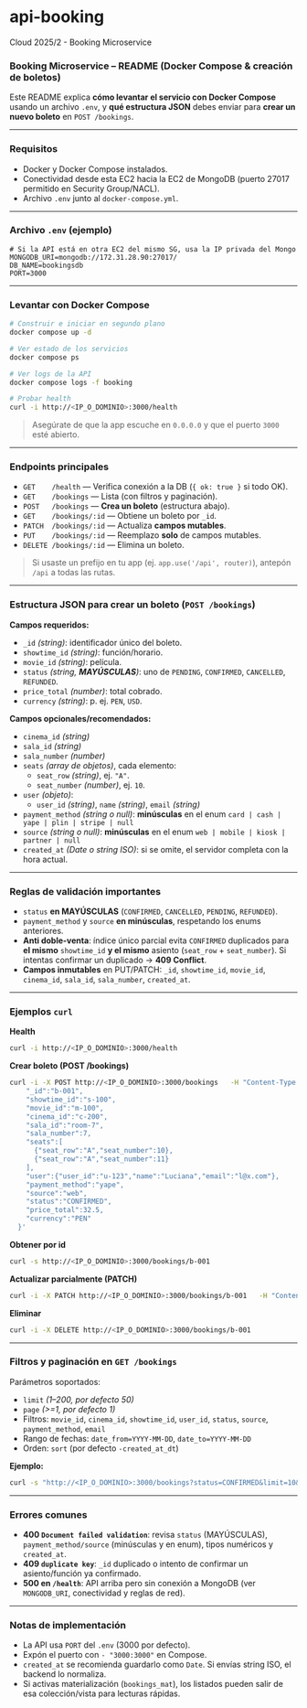 # api-booking
Cloud 2025/2 - Booking Microservice

### Booking Microservice – README (Docker Compose & creación de boletos)

Este README explica **cómo levantar el servicio con Docker Compose** usando un archivo `.env`, y **qué estructura JSON** debes enviar para **crear un nuevo boleto** en `POST /bookings`.

---

### Requisitos
- Docker y Docker Compose instalados.
- Conectividad desde esta EC2 hacia la EC2 de MongoDB (puerto 27017 permitido en Security Group/NACL).
- Archivo `.env` junto al `docker-compose.yml`.

---

### Archivo `.env` (ejemplo)
```dotenv
# Si la API está en otra EC2 del mismo SG, usa la IP privada del Mongo
MONGODB_URI=mongodb://172.31.28.90:27017/
DB_NAME=bookingsdb
PORT=3000
```

---

### Levantar con Docker Compose
```bash
# Construir e iniciar en segundo plano
docker compose up -d

# Ver estado de los servicios
docker compose ps

# Ver logs de la API
docker compose logs -f booking

# Probar health
curl -i http://<IP_O_DOMINIO>:3000/health
```
> Asegúrate de que la app escuche en `0.0.0.0` y que el puerto `3000` esté abierto.

---

### Endpoints principales
- `GET    /health` — Verifica conexión a la DB (`{ ok: true }` si todo OK).
- `GET    /bookings` — Lista (con filtros y paginación).
- `POST   /bookings` — **Crea un boleto** (estructura abajo).
- `GET    /bookings/:id` — Obtiene un boleto por `_id`.
- `PATCH  /bookings/:id` — Actualiza **campos mutables**.
- `PUT    /bookings/:id` — Reemplazo **solo** de campos mutables.
- `DELETE /bookings/:id` — Elimina un boleto.

> Si usaste un prefijo en tu app (ej. `app.use('/api', router)`), antepón `/api` a todas las rutas.

---

### Estructura JSON para **crear un boleto** (`POST /bookings`)
**Campos requeridos:**
- `_id` *(string)*: identificador único del boleto.
- `showtime_id` *(string)*: función/horario.
- `movie_id` *(string)*: película.
- `status` *(string, **MAYÚSCULAS**)*: uno de `PENDING`, `CONFIRMED`, `CANCELLED`, `REFUNDED`.
- `price_total` *(number)*: total cobrado.
- `currency` *(string)*: p. ej. `PEN`, `USD`.

**Campos opcionales/recomendados:**
- `cinema_id` *(string)*
- `sala_id` *(string)*
- `sala_number` *(number)*
- `seats` *(array de objetos)*, cada elemento:
  - `seat_row` *(string)*, ej. `"A"`.
  - `seat_number` *(number)*, ej. `10`.
- `user` *(objeto)*:
  - `user_id` *(string)*, `name` *(string)*, `email` *(string)*
- `payment_method` *(string o null)*: **minúsculas** en el enum `card | cash | yape | plin | stripe | null`
- `source` *(string o null)*: **minúsculas** en el enum `web | mobile | kiosk | partner | null`
- `created_at` *(Date o string ISO)*: si se omite, el servidor completa con la hora actual.

---

### Reglas de validación importantes
- `status` **en MAYÚSCULAS** (`CONFIRMED`, `CANCELLED`, `PENDING`, `REFUNDED`).
- `payment_method` y `source` **en minúsculas**, respetando los enums anteriores.
- **Anti doble-venta**: índice único parcial evita `CONFIRMED` duplicados para **el mismo** `showtime_id` **y el mismo** asiento (`seat_row` + `seat_number`). Si intentas confirmar un duplicado → **409 Conflict**.
- **Campos inmutables** en PUT/PATCH: `_id`, `showtime_id`, `movie_id`, `cinema_id`, `sala_id`, `sala_number`, `created_at`.

---

### Ejemplos `curl`
**Health**
```bash
curl -i http://<IP_O_DOMINIO>:3000/health
```

**Crear boleto (POST /bookings)**
```bash
curl -i -X POST http://<IP_O_DOMINIO>:3000/bookings   -H "Content-Type: application/json"   -d '{
    "_id":"b-001",
    "showtime_id":"s-100",
    "movie_id":"m-100",
    "cinema_id":"c-200",
    "sala_id":"room-7",
    "sala_number":7,
    "seats":[
      {"seat_row":"A","seat_number":10},
      {"seat_row":"A","seat_number":11}
    ],
    "user":{"user_id":"u-123","name":"Luciana","email":"l@x.com"},
    "payment_method":"yape",
    "source":"web",
    "status":"CONFIRMED",
    "price_total":32.5,
    "currency":"PEN"
  }'
```

**Obtener por id**
```bash
curl -s http://<IP_O_DOMINIO>:3000/bookings/b-001
```

**Actualizar parcialmente (PATCH)**
```bash
curl -i -X PATCH http://<IP_O_DOMINIO>:3000/bookings/b-001   -H "Content-Type: application/json"   -d '{"status":"CANCELLED","payment_method":"card"}'
```

**Eliminar**
```bash
curl -i -X DELETE http://<IP_O_DOMINIO>:3000/bookings/b-001
```

---

### Filtros y paginación en `GET /bookings`
Parámetros soportados:
- `limit` *(1–200, por defecto 50)*
- `page` *(>=1, por defecto 1)*
- Filtros: `movie_id`, `cinema_id`, `showtime_id`, `user_id`, `status`, `source`, `payment_method`, `email`
- Rango de fechas: `date_from=YYYY-MM-DD`, `date_to=YYYY-MM-DD`
- Orden: `sort` (por defecto `-created_at_dt`)

**Ejemplo:**
```bash
curl -s "http://<IP_O_DOMINIO>:3000/bookings?status=CONFIRMED&limit=10&page=1&sort=-created_at_dt"
```

---

### Errores comunes
- **400 `Document failed validation`**: revisa `status` (MAYÚSCULAS), `payment_method/source` (minúsculas y en enum), tipos numéricos y `created_at`.
- **409 `duplicate key`**: `_id` duplicado o intento de confirmar un asiento/función ya confirmado.
- **500 en `/health`**: API arriba pero sin conexión a MongoDB (ver `MONGODB_URI`, conectividad y reglas de red).

---

### Notas de implementación
- La API usa `PORT` del `.env` (3000 por defecto).
- Expón el puerto con `- "3000:3000"` en Compose.
- `created_at` se recomienda guardarlo como `Date`. Si envías string ISO, el backend lo normaliza.
- Si activas materialización (`bookings_mat`), los listados pueden salir de esa colección/vista para lecturas rápidas.
